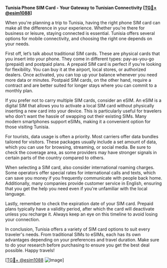 **Tunisia Phone SIM Card - Your Gateway to Tunisian Connectivity [[TG💪+ @esim1088](https://t.me/s/esim1088)]**

When you're planning a trip to Tunisia, having the right phone SIM card can make all the difference in your experience. Whether you're there for business or leisure, staying connected is essential. Tunisia offers several options for mobile connectivity, and choosing the right one depends on your needs.

First off, let’s talk about traditional SIM cards. These are physical cards that you insert into your phone. They come in different types: pay-as-you-go (prepaid) and postpaid plans. A prepaid SIM card is perfect if you’re looking for flexibility. You can buy it at the airport, local stores, or authorized dealers. Once activated, you can top up your balance whenever you need more data or minutes. Postpaid SIM cards, on the other hand, require a contract and are better suited for longer stays where you can commit to a monthly plan.

If you prefer not to carry multiple SIM cards, consider an eSIM. An eSIM is a digital SIM that allows you to activate a local SIM card without physically inserting a new card into your device. This is particularly useful for travelers who don’t want the hassle of swapping out their existing SIMs. Many modern smartphones support eSIMs, making it a convenient option for those visiting Tunisia.

For tourists, data usage is often a priority. Most carriers offer data bundles tailored for visitors. These packages usually include a set amount of data, which you can use for browsing, streaming, or social media. Be sure to check the coverage area, as some providers may have stronger signals in certain parts of the country compared to others.

When selecting a SIM card, also consider international roaming charges. Some operators offer special rates for international calls and texts, which can save you money if you frequently communicate with people back home. Additionally, many companies provide customer service in English, ensuring that you get the help you need even if you're unfamiliar with the local language.

Lastly, remember to check the expiration date of your SIM card. Prepaid plans typically have a validity period, after which the card will deactivate unless you recharge it. Always keep an eye on this timeline to avoid losing your connection.

In conclusion, Tunisia offers a variety of SIM card options to suit every traveler's needs. From traditional SIMs to eSIMs, each has its own advantages depending on your preferences and travel duration. Make sure to do your research before purchasing to ensure you get the best deal possible. Happy travels!

[[TG💪+ @esim1088](https://t.me/s/esim1088) ![Image](https://i.postimg.cc/Y0z9fWf4/image.png)]